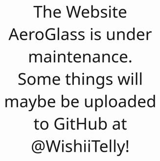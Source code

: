 <!DOCTYPE html>
<!-- saved from url=(0053)file:///C:/Users/user/Desktop/resources/rectify2.html -->
<html>

<head>
  <meta http-equiv="Content-Type" content="text/html; charset=UTF-8">

  <title>AeroGlass Website</title>
  <script>
    var uniqueId = 0;

    function genUniqueKeyframeName() {
      return "seq-" + uniqueId++
    }
    var uniqueId = 0,
      SceneItem = function (n, t, i, r, u) {
        n.style.visibility = "visible";
        this.keyframe_sequence = u;
        this.element = n;
        this.animation_name = t;
        this.animation_duration = r;
        this.keyframes = "@-ms-keyframes " + t + " {" + i + "}"
      },
      KeyframeSequencer = function (n) {
        this._created_keyframes = [];
        this.container_element = n;
        this._sequences = [];
        var t = document.createElement("style");
        document.head.appendChild(t);
        this.stylesheet = t.sheet
      },
      ScenesManager;
    KeyframeSequencer.prototype.addSequence = function (n, t, i, r) {
      var u = {},
        e, s, f, o, h, c;
      for (u.element = n, u.keyframe_name = genUniqueKeyframeName(), u.keyframe_style_str = "@-ms-keyframes " + u
        .keyframe_name + " {", e = 0, f = 0; f < t.length; f++) o = t[f].duration, e += o;
      for (s = 0, f = 0; f < t.length; f++) o = t[f].duration, s += o, h = s / e * 100 + "%", c = t[f].properties, u
        .keyframe_style_str += h + "{" + c + "}";
      u.keyframe_style_str += "}";
      u.delay = i;
      u.duration = e + "s";
      u.fill_mode = r || "both";
      this._sequences.push(u)
    };
    KeyframeSequencer.prototype.playSequence = function () {
      for (var n, i, r = [], t = 0; t < this.container_element.childNodes.length; t++) r.push(this.container_element
        .childNodes[t]);
      for (this.stylesheet.cssText = "", t = 0; t < this._sequences.length; t++) n = this._sequences[t], i = n
        .element, this.stylesheet.insertRule(n.keyframe_style_str, 0), this._created_keyframes.push(n.keyframe_name),
        i.style.msAnimationDuration = n.duration, i.style.msAnimationDelay = n.delay, i.style.msAnimationFillMode = n
        .fill_mode, i.style.msAnimationName = n.keyframe_name
    };
    ScenesManager = function (n) {
      this._event_element = document.createElement("div");
      this._canvas = n;
      this._scenes = [];
      this._playhead = 0;
      this._repeat = !1;
      this._repeat_from = 0;
      this._iteration_count = 0;
      this._max_iteration = 0;
      this.oncomplete_callback = null;
      var t = document.createElement("style");
      document.head.appendChild(t);
      this.stylesheet = t.sheet
    };
    ScenesManager.prototype.addScene = function (n) {
      this._scenes.push(n)
    };
    ScenesManager.prototype.playScenes = function (n) {
      while (this._canvas.hasChildNodes()) this._canvas.removeChild(this._canvas.childNodes[0]);
      n && n.repeat && (this._repeat = n.repeat, n && n.repeat_from && (this._repeat_from = n.repeat_from), n && n
        .repeat_count && (this._max_iteration = n.repeat_count));
      n && n.oncomplete_callback && (this.oncomplete_callback = n.oncomplete_callback);
      this.playCurrentScene()
    };
    ScenesManager.prototype._onPlayNext = function () {
      var n = !1;
      this._playhead + 1 < this._scenes.length ? (this._playhead += 1, this.playCurrentScene()) : (this.stylesheet
        .cssText = "", this._repeat ? (this._playhead = this._repeat_from, this._max_iteration != 0 && this
          ._iteration_count >= this._max_iteration - 1 ? (this.repeat = !1, n = !0) : (this.playCurrentScene(), this
            ._iteration_count += 1)) : n = !0);
      n && this.oncomplete_callback != null && this.oncomplete_callback()
    };
    ScenesManager.prototype.playCurrentScene = function () {
      var u = this,
        t = this._scenes[this._playhead],
        n = t.element,
        i, r;
      this._canvas.appendChild(n);
      i = t.keyframes;
      r = this.stylesheet;
      r.insertRule(i, 0);
      n.has_event || (n.has_event = !0, n.addEventListener("MSAnimationEnd", function (t) {
        t.target === n && u._onPlayNext()
      }));
      n.style.msAnimationName = t.animation_name;
      n.style.msAnimationDuration = t.animation_duration;
      n.style.msAnimationFillMode = "both";
      t.keyframe_sequence && t.keyframe_sequence.playSequence()
    }
    var rtl_mode = false,
      v_offset = 40;

    function setVerticalOffset(n) {
      v_offset = n
    }

    function setTextStyle(n, t) {
      _setTextStyle(n, t, ".instruction_text, .final_text")
    }

    function setSubTextStyle(n, t) {
      _setTextStyle(n, t, ".instruction_text_small, .final_text_small")
    }

    function _setTextStyle(n, t, i) {
      for (var r, u = n.split(";"), o = u[0] + "pt", s = u[1], h = u[2], e = document.querySelectorAll(i), f = 0; f < e
        .length; f++) r = e[f], r.style.fontSize = o, r.style.fontFamily = s, r.style.fontWeight = h, r.style
        .fontColor = t
    }

    function setRTL(n) {
      rtl_mode = n;
      var t;
      n ? (t = document.getElementById("playback_canvas"), t.parentElement.removeChild(t)) : (t = document
        .getElementById("playback_canvas_rtl"), t.parentElement.removeChild(t))
    }

    function initTryThisLaterMessageSequence(n, t, i) {
      var u = document.getElementById("trythislater_overlay_canvas"),
        r = new ScenesManager(u);
      r.addScene(new SceneItem(document.getElementById("trythislater_sequence"), "s0", "to{opacity:0}", "0s", null));
      r.addScene(new SceneItem(document.getElementById("trythislater_sequence"), "s0",
        "from{-ms-animation-timing-function:ease;opacity:0;}15%{opacity:1}85%{opacity:1}to{opacity:1}", n, null));
      r.addScene(new SceneItem(document.getElementById("trythislater_sequence"), "s0", "to{opacity:1}", t, null));
      r.addScene(new SceneItem(document.getElementById("trythislater_sequence"), "s0",
        "from{-ms-animation-timing-function:ease;opacity:1;}15%{opacity:1}85%{opacity:1}to{opacity:0}", i, null));
      r.playScenes({
        repeat: !1
      })
    }

    function initEndSequence() {
      document.getElementById("end_sequence_canvas").style.visibility = "visible";
      var n, t = document.getElementById("end_sequence_canvas");
      n = new ScenesManager(t);
      n.addScene(new SceneItem(document.getElementById("pre_end_sequence"), "es", "to{opacity:1}", "6.2s",
        setPreEndSequence()));
      n.addScene(new SceneItem(document.getElementById("end_sequence"), "es", "to{opacity:1}", "0s", setEndSequence()));
      n.playScenes({
        repeat: !1,
        oncomplete_callback: function () {
          startAnimation()
        }
      })
    }

    function initEndSequenceMessagesOverlay() {
      document.getElementById("final_messages_overlay_canvas").style.visibility = "visible";
      var n, t = document.getElementById("final_messages_overlay_canvas");
      n = new ScenesManager(t);
      n.addScene(new SceneItem(document.getElementById("message_overlay_sequence"), "mos", "to{opacity:1}", "300s",
        setFinalMessagesSequence()));
      n.playScenes({
        repeat: !1
      })
    }

    function addZDPMessage(n) {
      rgZDPMessages[rgZDPMessages.length] = n
    }

    function initZDPEndSequence() {
      initEndSequence();
      document.getElementById("zdp_final_messages_overlay_canvas").style.visibility = "visible";
      nextZDPMessage()
    }

    function nextZDPMessage() {
      document.getElementById("zdp_final_message_text").innerHTML = rgZDPMessages[zdpMessageIndex++];
      var n, t = document.getElementById("zdp_final_messages_overlay_canvas");
      n = new ScenesManager(t);
      n.addScene(new SceneItem(document.getElementById("zdp_message_overlay_sequence"), "mos", "to{opacity:1}", "60s",
        setZDPFinalMessagesSequence()));
      n.playScenes({
        repeat: !1,
        oncomplete_callback: function () {
          zdpMessageIndex >= rgZDPMessages.length && (zdpMessageIndex = 0);
          nextZDPMessage()
        }
      })
    }

    function setFinalMessagesSequence() {
      var i = new KeyframeSequencer(document.getElementById("message_overlay_sequence"));
      var r = 60,
        n = r - 7,
        t = n;
      return i.addSequence(document.getElementById("final_message_text1"), [{
        properties: "-ms-animation-timing-function:cubic-bezier(0.1, 0.9, 0.2, 1);opacity:0;-ms-transform:translate(0px,0px);",
        duration: 0
      }, {
        properties: "-ms-transform:translate(0px,0px);opacity:1;",
        duration: 6
      }, {
        properties: "-ms-animation-timing-function:linear;-ms-transform:translate(0px,0px);opacity:1;",
        duration: n
      }, {
        properties: "-ms-transform:translate(0px,0px);opacity:0;",
        duration: 1
      }], "0s"), i.addSequence(document.getElementById("sub_final_message_text1"), [{
        properties: "-ms-animation-timing-function:cubic-bezier(0.1, 0.9, 0.2, 1);opacity:0;-ms-transform:translate(0px,0px);",
        duration: 0
      }, {
        properties: "-ms-transform:translate(0px,0px);opacity:1;",
        duration: 6
      }, {
        properties: "-ms-animation-timing-function:linear;-ms-transform:translate(0px,0px);opacity:1;",
        duration: n + 2 + (r - 2)
      }, {
        properties: "-ms-animation-timing-function:linear;-ms-transform:translate(0px,0px);opacity:0;",
        duration: 1
      }], "0s"), t += 7, n = r - 2, i.addSequence(document.getElementById("final_message_text2"), [{
        properties: "-ms-animation-timing-function:linear;opacity:0;-ms-transform:translate(0px,0px);",
        duration: 0
      }, {
        properties: "-ms-transform:translate(0px,0px);opacity:1;",
        duration: 1
      }, {
        properties: "-ms-transform:translate(0px,0px);opacity:1;",
        duration: n
      }, {
        properties: "-ms-transform:translate(0px,0px);opacity:0;",
        duration: 1
      }], t + "s"), i.addSequence(document.getElementById("sub_final_message_text2"), [{
        properties: "-ms-animation-timing-function:linear;opacity:0;-ms-transform:translate(0px,0px);",
        duration: 0
      }, {
        properties: "-ms-transform:translate(0px,0px);opacity:0;",
        duration: 1
      }, {
        properties: "-ms-transform:translate(0px,0px);opacity:0;",
        duration: n
      }, {
        properties: "-ms-transform:translate(0px,0px);opacity:0;",
        duration: 1
      }], t + "s"), t += n + 2, i.addSequence(document.getElementById("final_message_text3"), [{
        properties: "-ms-animation-timing-function:linear;opacity:0;-ms-transform:translate(0px,0px);",
        duration: 0
      }, {
        properties: "-ms-transform:translate(0px,0px);opacity:1;",
        duration: 1
      }, {
        properties: "-ms-transform:translate(0px,0px);opacity:1;",
        duration: n
      }, {
        properties: "-ms-transform:translate(0px,0px);opacity:0;",
        duration: 1
      }], t + "s"), i.addSequence(document.getElementById("sub_final_message_text3"), [{
        properties: "-ms-animation-timing-function:linear;opacity:0;-ms-transform:translate(0px,0px);",
        duration: 0
      }, {
        properties: "-ms-transform:translate(0px,0px);opacity:1;",
        duration: 1
      }, {
        properties: "-ms-transform:translate(0px,0px);opacity:1;",
        duration: n * 3 + 4
      }, {
        properties: "-ms-transform:translate(0px,0px);opacity:1;",
        duration: 1
      }], t + "s"), t += n + 2, i.addSequence(document.getElementById("final_message_text4"), [{
        properties: "-ms-animation-timing-function:linear;opacity:0;-ms-transform:translate(0px,0px);",
        duration: 0
      }, {
        properties: "-ms-transform:translate(0px,0px);opacity:1;",
        duration: 1
      }, {
        properties: "-ms-transform:translate(0px,0px);opacity:1;",
        duration: n
      }, {
        properties: "-ms-transform:translate(0px,0px);opacity:0;",
        duration: 1
      }], t + "s"), i.addSequence(document.getElementById("sub_final_message_text4"), [{
        properties: "-ms-animation-timing-function:linear;opacity:0;-ms-transform:translate(0px,0px);",
        duration: 0
      }, {
        properties: "-ms-transform:translate(0px,0px);opacity:0;",
        duration: 1
      }, {
        properties: "-ms-transform:translate(0px,0px);opacity:1;",
        duration: n + 1
      }, {
        properties: "-ms-transform:translate(0px,0px);opacity:0;",
        duration: 1
      }], t + (n + 2) * 2 + "s"), t += n + 2, i.addSequence(document.getElementById("final_message_text5"), [{
        properties: "-ms-animation-timing-function:linear;opacity:0;-ms-transform:translate(0px,0px);",
        duration: 0
      }, {
        properties: "-ms-transform:translate(0px,0px);opacity:1;",
        duration: 1
      }, {
        properties: "-ms-transform:translate(0px,0px);opacity:1;",
        duration: n
      }, {
        properties: "-ms-transform:translate(0px,0px);opacity:1;",
        duration: 1
      }], t + "s"), i.addSequence(document.getElementById("sub_final_message_text5"), [{
        properties: "-ms-animation-timing-function:linear;opacity:0;-ms-transform:translate(0px,0px);",
        duration: 0
      }, {
        properties: "-ms-transform:translate(0px,0px);opacity:0;",
        duration: 1
      }, {
        properties: "-ms-transform:translate(0px,0px);opacity:0;",
        duration: n + 1
      }, {
        properties: "-ms-transform:translate(0px,0px);opacity:0;",
        duration: 1
      }], t + (n + 2) * 3 + "s"), i
    }

    function setZDPFinalMessagesSequence() {
      var n, t, i;
      return n = new KeyframeSequencer(document.getElementById("zdp_message_overlay_sequence")), t = 60, i = t - 7, n
        .addSequence(document.getElementById("zdp_final_message_text"), [{
          properties: "-ms-animation-timing-function:cubic-bezier(0.1, 0.9, 0.2, 1);opacity:0;-ms-transform:translate(0px,0px);",
          duration: 0
        }, {
          properties: "-ms-transform:translate(0px,0px);opacity:1;",
          duration: 6
        }, {
          properties: "-ms-animation-timing-function:linear;-ms-transform:translate(0px,0px);opacity:1;",
          duration: i
        }, {
          properties: "-ms-transform:translate(0px,0px);opacity:0;",
          duration: 1
        }], "0s"), n
    }

    function startAnimation() {
      elm = document.getElementById("color1");
      rCurrent = rValues[currentColor];
      gCurrent = gValues[currentColor];
      bCurrent = bValues[currentColor];
      setTargetColor()
    }

    function setTargetColor() {
      rIncrement = (rValues[targetColor] - rCurrent) / steps;
      gIncrement = (gValues[targetColor] - gCurrent) / steps;
      bIncrement = (bValues[targetColor] - bCurrent) / steps;
      currentColor = (currentColor + 1) % numberColors;
      targetColor = (targetColor + 1) % numberColors;
      currentStep = steps;
      cycleToTargetColor()
    }

    function cycleToTargetColor() {
      currentStep--;
      rCurrent += rIncrement;
      gCurrent += gIncrement;
      bCurrent += bIncrement;
      framesSinceSkip++;
      framesSinceSkip >= skipNthFrame && (framesSinceSkip = 0, elm.style.backgroundColor = "rgb(" + Math.round(
        rCurrent) + "," + Math.round(gCurrent) + "," + Math.round(bCurrent) + ")");
      currentStep > 0 ? callback = requestAnimationFrame(cycleToTargetColor) : setTargetColor()
    }

    function setPreEndSequence() {
      var n;
      return n = new KeyframeSequencer(document.getElementById("pre_end_sequence")), n.addSequence(document
        .getElementById("color0"), [{
          properties: "-ms-animation-timing-function:linear;opacity:0;",
          duration: 0
        }, {
          properties: "opacity:1;",
          duration: 4
        }], "1s"), n
    }

    function setEndSequence() {
      var n;
      return n = new KeyframeSequencer(document.getElementById("end_sequence")), n.addSequence(document.getElementById(
        "color1"), [{
        properties: "-ms-animation-timing-function:linear;opacity:1;",
        duration: 0
      }], "0s"), n
    }

    function initTouchSequence(n) {
      if (n) initEndSequence(), initEndSequenceMessagesOverlay();
      else {
        initTryThisLaterMessageSequence("6s", "21s", "7s");
        var t, i;
        i = rtl_mode ? document.getElementById("playback_canvas_rtl") : document.getElementById("playback_canvas");
        t = new ScenesManager(i);
        t.addScene(new SceneItem(document.getElementById("touch_sequence"), "s1",
          "from{-ms-animation-timing-function:ease;opacity:0;}15%{opacity:1}85%{opacity:1}to{opacity:1}", "6s",
          setTouchSequence0()));
        t.addScene(new SceneItem(document.getElementById("touch_sequence"), "s1",
          "from{-ms-animation-timing-function:ease;opacity:1;}15%{opacity:1}85%{opacity:1}to{opacity:1}", "7s",
          setTouchSequence1()));
        t.addScene(new SceneItem(document.getElementById("touch_sequence"), "s1",
          "from{-ms-animation-timing-function:ease;opacity:1;}15%{opacity:1}85%{opacity:1}to{opacity:1}", "7s",
          setTouchSequence3()));
        t.addScene(new SceneItem(document.getElementById("touch_sequence"), "s1",
          "from{-ms-animation-timing-function:ease;opacity:1;}15%{opacity:1}85%{opacity:1}to{opacity:1}", "7s",
          setTouchSequence3()));
        t.addScene(new SceneItem(document.getElementById("touch_sequence"), "s1",
          "from{-ms-animation-timing-function:ease;opacity:1;}15%{opacity:1}85%{opacity:1}to{opacity:0}", "7s",
          setTouchSequence2()));
        t.playScenes({
          repeat: !1,
          oncomplete_callback: function () {
            initEndSequence();
            initEndSequenceMessagesOverlay()
          }
        })
      }
    }

    function initTouchAndMouseSequence(n) {
      if (n) initEndSequence(), initEndSequenceMessagesOverlay();
      else {
        initTryThisLaterMessageSequence("6s", "57.4s", "7.8s");
        var t, i;
        i = rtl_mode ? document.getElementById("playback_canvas_rtl") : document.getElementById("playback_canvas");
        t = new ScenesManager(i);
        t.addScene(new SceneItem(document.getElementById("touch_sequence"), "s1",
          "from{-ms-animation-timing-function:ease;opacity:0;}15%{opacity:1}85%{opacity:1}to{opacity:1}", "6s",
          setTouchSequence0()));
        t.addScene(new SceneItem(document.getElementById("touch_sequence"), "s1",
          "from{-ms-animation-timing-function:ease;opacity:1;}15%{opacity:1}85%{opacity:1}to{opacity:1}", "7s",
          setTouchSequence1()));
        t.addScene(new SceneItem(document.getElementById("touch_sequence"), "s1",
          "from{-ms-animation-timing-function:ease;opacity:1;}15%{opacity:1}85%{opacity:1}to{opacity:0}", "7s",
          setTouchSequence2()));
        t.addScene(new SceneItem(document.getElementById("mouse_sequence"), "s2",
          "from{-ms-animation-timing-function:ease;opacity:0;}15%{opacity:1}85%{opacity:1}to{opacity:1}", "9.8s",
          setMouseSequence3()));
        t.addScene(new SceneItem(document.getElementById("mouse_sequence"), "s2",
          "from{-ms-animation-timing-function:ease;opacity:1;}15%{opacity:1}85%{opacity:1}to{opacity:0}", "7.8s",
          setMouseSequence2()));
        t.addScene(new SceneItem(document.getElementById("touch_sequence"), "s1",
          "from{-ms-animation-timing-function:ease;opacity:0;}15%{opacity:1}85%{opacity:1}to{opacity:1}", "9s",
          setTouchSequence4()));
        t.addScene(new SceneItem(document.getElementById("touch_sequence"), "s1",
          "from{-ms-animation-timing-function:ease;opacity:1;}15%{opacity:1}85%{opacity:1}to{opacity:0}", "7s",
          setTouchSequence2()));
        t.addScene(new SceneItem(document.getElementById("mouse_sequence"), "s2",
          "from{-ms-animation-timing-function:ease;opacity:0;}15%{opacity:1}85%{opacity:1}to{opacity:1}", "9.8s",
          setMouseSequence3()));
        t.addScene(new SceneItem(document.getElementById("mouse_sequence"), "s2",
          "from{-ms-animation-timing-function:ease;opacity:1;}15%{opacity:1}85%{opacity:1}to{opacity:0}", "7.8s",
          setMouseSequence2()));
        t.playScenes({
          oncomplete_callback: function () {
            initEndSequence();
            initEndSequenceMessagesOverlay()
          }
        })
      }
    }

    function initMouseSequence(n) {
      if (n) initEndSequence(), initEndSequenceMessagesOverlay();
      else {
        initTryThisLaterMessageSequence("14.3s", "15.6s", "7.8s");
        var t, i;
        i = rtl_mode ? document.getElementById("playback_canvas_rtl") : document.getElementById("playback_canvas");
        t = new ScenesManager(i);
        t.addScene(new SceneItem(document.getElementById("mouse_sequence"), "s2",
          "from{-ms-animation-timing-function:ease;opacity:0;}15%{opacity:1}85%{opacity:1}to{opacity:1}", "14.3s",
          setMouseSequence1()));
        t.addScene(new SceneItem(document.getElementById("mouse_sequence"), "s2",
          "from{-ms-animation-timing-function:ease;opacity:1;}15%{opacity:1}85%{opacity:1}to{opacity:1}", "7.8s",
          setMouseSequence2()));
        t.addScene(new SceneItem(document.getElementById("mouse_sequence"), "s2",
          "from{-ms-animation-timing-function:ease;opacity:1;}15%{opacity:1}85%{opacity:1}to{opacity:1}", "7.8s",
          setMouseSequence2()));
        t.addScene(new SceneItem(document.getElementById("mouse_sequence"), "s2",
          "from{-ms-animation-timing-function:ease;opacity:1;}15%{opacity:1}85%{opacity:1}to{opacity:0}", "7.8s",
          setMouseSequence2()));
        t.playScenes({
          repeat: !1,
          oncomplete_callback: function () {
            initEndSequence();
            initEndSequenceMessagesOverlay()
          }
        })
      }
    }

    function setTouchSequence0() {
      var n;
      return rtl_mode ? (n = new KeyframeSequencer(document.getElementById("touch_sequence")), n.addSequence(document
        .getElementById("touch_intro_text"), [{
          properties: "-ms-animation-timing-function:cubic-bezier(0.1, 0.9, 0.2, 1);opacity:0;-ms-transform:translate(0px,0px);",
          duration: 0
        }, {
          properties: "-ms-transform:translate(0px,0px);opacity:1;",
          duration: 2
        }, {
          properties: "-ms-transform:translate(0px,0px);opacity:1;",
          duration: 1
        }, {
          properties: "-ms-transform:translate(0px,0px);opacity:0;",
          duration: 1
        }], "2s"), n.addSequence(document.getElementById("touch_instruction_text"), [{
        properties: "opacity:0;",
        duration: .01
      }], "0s"), n.addSequence(document.getElementById("touch_arrow"), [{
        properties: "opacity:0;",
        duration: .01
      }], "0s"), n.addSequence(document.getElementById("thumbs"), [{
        properties: "opacity:1;",
        duration: .01
      }], "0s"), n.addSequence(document.getElementById("touch_charms"), [{
        properties: "opacity:0;",
        duration: .01
      }], "0s")) : (n = new KeyframeSequencer(document.getElementById("touch_sequence")), n.addSequence(document
        .getElementById("touch_intro_text"), [{
          properties: "-ms-animation-timing-function:cubic-bezier(0.1, 0.9, 0.2, 1);opacity:0;-ms-transform:translate(0px,0px);",
          duration: 0
        }, {
          properties: "-ms-transform:translate(0px,0px);opacity:1;",
          duration: 2
        }, {
          properties: "-ms-transform:translate(0px,0px);opacity:1;",
          duration: 1
        }, {
          properties: "-ms-transform:translate(0px,0px);opacity:0;",
          duration: 1
        }], "2s"), n.addSequence(document.getElementById("touch_instruction_text"), [{
        properties: "opacity:0;",
        duration: .01
      }], "0s"), n.addSequence(document.getElementById("touch_arrow"), [{
        properties: "opacity:0;",
        duration: .01
      }], "0s"), n.addSequence(document.getElementById("thumbs"), [{
        properties: "opacity:1;",
        duration: .01
      }], "0s"), n.addSequence(document.getElementById("touch_charms"), [{
        properties: "opacity:0;",
        duration: .01
      }], "0s")), n
    }

    function setTouchSequence1() {
      var n;
      return rtl_mode ? (n = new KeyframeSequencer(document.getElementById("touch_sequence")), n.addSequence(document
        .getElementById("touch_intro_text"), [{
          properties: "opacity:0;",
          duration: .01
        }], "0s"), n.addSequence(document.getElementById("touch_instruction_text"), [{
        properties: "-ms-animation-timing-function:cubic-bezier(0.1, 0.9, 0.2, 1);opacity:0;-ms-transform:translate(0px,0px);",
        duration: 0
      }, {
        properties: "-ms-transform:translate(0px,0px);opacity:1;",
        duration: 2
      }], "0s"), n.addSequence(document.getElementById("touch_arrow"), [{
        properties: "-ms-animation-timing-function:cubic-bezier(0.1, 0.9, 0.2, 1);-ms-transform:scale(-1,1) translate(120px,0px);",
        duration: 0
      }, {
        properties: "-ms-transform:scale(-1,1) translate(0px,0px);opacity:1;",
        duration: 1
      }, {
        properties: "-ms-transform:scale(-1,1) translate(0px,0px);opacity:0",
        duration: 1.5
      }], "2s"), n.addSequence(document.getElementById("thumbs"), [{
        properties: "-ms-animation-timing-function:ease;-ms-transform:scale(-1,1) rotate(0deg) translate(0px,0px);",
        duration: 0
      }, {
        properties: "-ms-animation-timing-function:ease;-ms-transform:scale(-1,1) rotate(-20deg) translate(-3px,11px);",
        duration: .25
      }, {
        properties: "-ms-transform:scale(-1,1) rotate(0deg) translate(0px,0px);",
        duration: .75
      }], "4s"), n.addSequence(document.getElementById("touch_charms"), [{
        properties: "-ms-animation-timing-function:cubic-bezier(0.1, 0.9, 0.2, 1);-ms-transform:translate(-35px,0px);",
        duration: 0
      }, {
        properties: "-ms-transform:translate(0px,0px);",
        duration: .5
      }, {
        properties: "-ms-transform:translate(0px,0px);opacity:1",
        duration: 1
      }, {
        properties: "-ms-transform:translate(0px,0px);opacity:0",
        duration: 1
      }], "4.05s")) : (n = new KeyframeSequencer(document.getElementById("touch_sequence")), n.addSequence(document
        .getElementById("touch_intro_text"), [{
          properties: "opacity:0;",
          duration: .01
        }], "0s"), n.addSequence(document.getElementById("touch_instruction_text"), [{
        properties: "-ms-animation-timing-function:cubic-bezier(0.1, 0.9, 0.2, 1);opacity:0;-ms-transform:translate(0px,0px);",
        duration: 0
      }, {
        properties: "-ms-transform:translate(0px,0px);opacity:1;",
        duration: 2
      }], "0s"), n.addSequence(document.getElementById("touch_arrow"), [{
        properties: "-ms-animation-timing-function:cubic-bezier(0.1, 0.9, 0.2, 1);-ms-transform:translate(120px,0px);",
        duration: 0
      }, {
        properties: "-ms-transform:translate(0px,0px);opacity:1;",
        duration: 1
      }, {
        properties: "-ms-transform:translate(0px,0px);opacity:0",
        duration: 1.5
      }], "2s"), n.addSequence(document.getElementById("thumbs"), [{
        properties: "-ms-animation-timing-function:ease;-ms-transform:rotate(0deg) translate(0px,0px);",
        duration: 0
      }, {
        properties: "-ms-animation-timing-function:ease;-ms-transform:rotate(-20deg) translate(-3px,11px);",
        duration: .25
      }, {
        properties: "-ms-transform:rotate(0deg) translate(0px,0px);",
        duration: .75
      }], "4s"), n.addSequence(document.getElementById("touch_charms"), [{
        properties: "-ms-animation-timing-function:cubic-bezier(0.1, 0.9, 0.2, 1);-ms-transform:translate(35px,0px);",
        duration: 0
      }, {
        properties: "-ms-transform:translate(0px,0px);",
        duration: .5
      }, {
        properties: "-ms-transform:translate(0px,0px);opacity:1",
        duration: 1
      }, {
        properties: "-ms-transform:translate(0px,0px);opacity:0",
        duration: 1
      }], "4.05s")), n
    }

    function setTouchSequence2() {
      var n;
      return rtl_mode ? (n = new KeyframeSequencer(document.getElementById("touch_sequence")), n.addSequence(document
        .getElementById("touch_intro_text"), [{
          properties: "-ms-animation-timing-function:cubic-bezier(0.1, 0.9, 0.2, 1);opacity:0;-ms-transform:translate(0px,0px);",
          duration: 0
        }, {
          properties: "-ms-transform:translate(0px,0px);opacity:0;",
          duration: 2
        }, {
          properties: "-ms-transform:translate(0px,0px);opacity:0;",
          duration: 1
        }, {
          properties: "-ms-transform:translate(0px,0px);opacity:0;",
          duration: 1
        }], "0s"), n.addSequence(document.getElementById("touch_instruction_text"), [{
        properties: "-ms-animation-timing-function:cubic-bezier(0.1, 0.9, 0.2, 1);opacity:1;-ms-transform:translate(0px,0px);",
        duration: 0
      }, {
        properties: "-ms-transform:translate(0px,0px);opacity:1;",
        duration: 2
      }], "0s"), n.addSequence(document.getElementById("touch_arrow"), [{
        properties: "-ms-animation-timing-function:cubic-bezier(0.1, 0.9, 0.2, 1);-ms-transform:scale(-1,1) translate(120px,0px);",
        duration: 0
      }, {
        properties: "-ms-transform:scale(-1,1) translate(0px,0px);opacity:1;",
        duration: 1
      }, {
        properties: "-ms-transform:scale(-1,1) translate(0px,0px);opacity:0",
        duration: 1.5
      }], "2s"), n.addSequence(document.getElementById("thumbs"), [{
        properties: "-ms-animation-timing-function:ease;-ms-transform:scale(-1,1) rotate(0deg) translate(0px,0px);",
        duration: 0
      }, {
        properties: "-ms-animation-timing-function:ease;-ms-transform:scale(-1,1) rotate(-20deg) translate(-3px,11px);",
        duration: .25
      }, {
        properties: "-ms-transform:scale(-1,1) rotate(0deg) translate(0px,0px);",
        duration: .75
      }], "4s"), n.addSequence(document.getElementById("touch_charms"), [{
        properties: "-ms-animation-timing-function:cubic-bezier(0.1, 0.9, 0.2, 1);-ms-transform:translate(-35px,0px);",
        duration: 0
      }, {
        properties: "-ms-transform:translate(0px,0px);",
        duration: .5
      }, {
        properties: "-ms-transform:translate(0px,0px);opacity:1",
        duration: 1
      }], "4.05s")) : (n = new KeyframeSequencer(document.getElementById("touch_sequence")), n.addSequence(document
        .getElementById("touch_intro_text"), [{
          properties: "-ms-animation-timing-function:cubic-bezier(0.1, 0.9, 0.2, 1);opacity:0;-ms-transform:translate(0px,0px);",
          duration: 0
        }, {
          properties: "-ms-transform:translate(0px,0px);opacity:0;",
          duration: 2
        }, {
          properties: "-ms-transform:translate(0px,0px);opacity:0;",
          duration: 1
        }, {
          properties: "-ms-transform:translate(0px,0px);opacity:0;",
          duration: 1
        }], "0s"), n.addSequence(document.getElementById("touch_instruction_text"), [{
        properties: "-ms-transform:translate(0px,0px);opacity:1;",
        duration: 0
      }, {
        properties: "-ms-transform:translate(0px,0px);opacity:1;",
        duration: 2
      }], "0s"), n.addSequence(document.getElementById("touch_arrow"), [{
        properties: "-ms-animation-timing-function:cubic-bezier(0.1, 0.9, 0.2, 1);-ms-transform:translate(120px,0px);",
        duration: 0
      }, {
        properties: "-ms-transform:translate(0px,0px);opacity:1;",
        duration: 1
      }, {
        properties: "-ms-transform:translate(0px,0px);opacity:0",
        duration: 1.5
      }], "2s"), n.addSequence(document.getElementById("thumbs"), [{
        properties: "-ms-animation-timing-function:ease;-ms-transform:rotate(0deg) translate(0px,0px);",
        duration: 0
      }, {
        properties: "-ms-animation-timing-function:ease;-ms-transform:rotate(-20deg) translate(-3px,11px);",
        duration: .25
      }, {
        properties: "-ms-transform:rotate(0deg) translate(0px,0px);",
        duration: .75
      }], "4s"), n.addSequence(document.getElementById("touch_charms"), [{
        properties: "-ms-animation-timing-function:cubic-bezier(0.1, 0.9, 0.2, 1);-ms-transform:translate(35px,0px);",
        duration: 0
      }, {
        properties: "-ms-transform:translate(0px,0px);",
        duration: 1
      }], "4.05s")), n
    }

    function setTouchSequence3() {
      var n;
      return rtl_mode ? (n = new KeyframeSequencer(document.getElementById("touch_sequence")), n.addSequence(document
        .getElementById("touch_intro_text"), [{
          properties: "-ms-animation-timing-function:cubic-bezier(0.1, 0.9, 0.2, 1);opacity:0;-ms-transform:translate(0px,0px);",
          duration: 0
        }, {
          properties: "-ms-transform:translate(0px,0px);opacity:0;",
          duration: 2
        }, {
          properties: "-ms-transform:translate(0px,0px);opacity:0;",
          duration: 1
        }, {
          properties: "-ms-transform:translate(0px,0px);opacity:0;",
          duration: 1
        }], "0s"), n.addSequence(document.getElementById("touch_instruction_text"), [{
        properties: "-ms-transform:translate(0px,0px);opacity:1;",
        duration: 0
      }, {
        properties: "-ms-transform:translate(0px,0px);opacity:1;",
        duration: 2
      }], "0s"), n.addSequence(document.getElementById("touch_arrow"), [{
        properties: "-ms-animation-timing-function:cubic-bezier(0.1, 0.9, 0.2, 1);-ms-transform:scale(-1,1) translate(120px,0px);",
        duration: 0
      }, {
        properties: "-ms-transform:scale(-1,1) translate(0px,0px);opacity:1;",
        duration: 1
      }, {
        properties: "-ms-transform:scale(-1,1) translate(0px,0px);opacity:0",
        duration: 1.5
      }], "2s"), n.addSequence(document.getElementById("thumbs"), [{
        properties: "-ms-animation-timing-function:ease;-ms-transform:scale(-1,1) rotate(0deg) translate(0px,0px);",
        duration: 0
      }, {
        properties: "-ms-animation-timing-function:ease;-ms-transform:scale(-1,1) rotate(-20deg) translate(-3px,11px);",
        duration: .25
      }, {
        properties: "-ms-transform:scale(-1,1) rotate(0deg) translate(0px,0px);",
        duration: .75
      }], "4s"), n.addSequence(document.getElementById("touch_charms"), [{
        properties: "-ms-animation-timing-function:cubic-bezier(0.1, 0.9, 0.2, 1);-ms-transform:translate(-35px,0px);",
        duration: 0
      }, {
        properties: "-ms-transform:translate(0px,0px);",
        duration: .5
      }, {
        properties: "-ms-transform:translate(0px,0px);opacity:1",
        duration: 1
      }, {
        properties: "-ms-transform:translate(0px,0px);opacity:0",
        duration: 1
      }], "4.05s")) : (n = new KeyframeSequencer(document.getElementById("touch_sequence")), n.addSequence(document
        .getElementById("touch_intro_text"), [{
          properties: "-ms-animation-timing-function:cubic-bezier(0.1, 0.9, 0.2, 1);opacity:0;-ms-transform:translate(0px,0px);",
          duration: 0
        }, {
          properties: "-ms-transform:translate(0px,0px);opacity:0;",
          duration: 2
        }, {
          properties: "-ms-transform:translate(0px,0px);opacity:0;",
          duration: 1
        }, {
          properties: "-ms-transform:translate(0px,0px);opacity:0;",
          duration: 1
        }], "0s"), n.addSequence(document.getElementById("touch_instruction_text"), [{
        properties: "-ms-transform:translate(0px,0px);opacity:1;",
        duration: 0
      }, {
        properties: "-ms-transform:translate(0px,0px);opacity:1;",
        duration: 2
      }], "0s"), n.addSequence(document.getElementById("touch_arrow"), [{
        properties: "-ms-animation-timing-function:cubic-bezier(0.1, 0.9, 0.2, 1);-ms-transform:translate(120px,0px);",
        duration: 0
      }, {
        properties: "-ms-transform:translate(0px,0px);opacity:1;",
        duration: 1
      }, {
        properties: "-ms-transform:translate(0px,0px);opacity:0",
        duration: 1.5
      }], "2s"), n.addSequence(document.getElementById("thumbs"), [{
        properties: "-ms-animation-timing-function:ease;-ms-transform:rotate(0deg) translate(0px,0px);",
        duration: 0
      }, {
        properties: "-ms-animation-timing-function:ease;-ms-transform:rotate(-20deg) translate(-3px,11px);",
        duration: .25
      }, {
        properties: "-ms-transform:rotate(0deg) translate(0px,0px);",
        duration: .75
      }], "4s"), n.addSequence(document.getElementById("touch_charms"), [{
        properties: "-ms-animation-timing-function:cubic-bezier(0.1, 0.9, 0.2, 1);-ms-transform:translate(35px,0px);",
        duration: 0
      }, {
        properties: "-ms-transform:translate(0px,0px);",
        duration: .5
      }, {
        properties: "-ms-transform:translate(0px,0px);opacity:1",
        duration: 1
      }, {
        properties: "-ms-transform:translate(0px,0px);opacity:0",
        duration: 1
      }], "4.05s")), n
    }

    function setTouchSequence4() {
      var n;
      return rtl_mode ? (n = new KeyframeSequencer(document.getElementById("touch_sequence")), n.addSequence(document
        .getElementById("touch_intro_text"), [{
          properties: "opacity:0;",
          duration: .01
        }], "0s"), n.addSequence(document.getElementById("touch_instruction_text"), [{
        properties: "-ms-animation-timing-function:cubic-bezier(0.1, 0.9, 0.2, 1);opacity:0;-ms-transform:translate(0px,0px);",
        duration: 0
      }, {
        properties: "-ms-transform:translate(0px,0px);opacity:1;",
        duration: 2
      }], "2s"), n.addSequence(document.getElementById("touch_arrow"), [{
        properties: "-ms-animation-timing-function:cubic-bezier(0.1, 0.9, 0.2, 1);-ms-transform:scale(-1,1) translate(120px,0px);",
        duration: 0
      }, {
        properties: "-ms-transform:scale(-1,1) translate(0px,0px);opacity:1;",
        duration: 1
      }, {
        properties: "-ms-transform:scale(-1,1) translate(0px,0px);opacity:0",
        duration: 1.5
      }], "4s"), n.addSequence(document.getElementById("thumbs"), [{
        properties: "-ms-animation-timing-function:ease;-ms-transform:scale(-1,1) rotate(0deg) translate(0px,0px);",
        duration: 0
      }, {
        properties: "-ms-animation-timing-function:ease;-ms-transform:scale(-1,1) rotate(-20deg) translate(-3px,11px);",
        duration: .25
      }, {
        properties: "-ms-transform:scale(-1,1) rotate(0deg) translate(0px,0px);",
        duration: .75
      }], "6s"), n.addSequence(document.getElementById("touch_charms"), [{
        properties: "-ms-animation-timing-function:cubic-bezier(0.1, 0.9, 0.2, 1);-ms-transform:translate(-35px,0px);",
        duration: 0
      }, {
        properties: "-ms-transform:translate(0px,0px);",
        duration: .5
      }, {
        properties: "-ms-transform:translate(0px,0px);opacity:1",
        duration: 1
      }, {
        properties: "-ms-transform:translate(0px,0px);opacity:0",
        duration: 1
      }], "6.05s")) : (n = new KeyframeSequencer(document.getElementById("touch_sequence")), n.addSequence(document
        .getElementById("touch_intro_text"), [{
          properties: "opacity:0;",
          duration: .01
        }], "0s"), n.addSequence(document.getElementById("touch_instruction_text"), [{
        properties: "-ms-animation-timing-function:cubic-bezier(0.1, 0.9, 0.2, 1);opacity:0;-ms-transform:translate(0px,0px);",
        duration: 0
      }, {
        properties: "-ms-transform:translate(0px,0px);opacity:1;",
        duration: 2
      }], "2s"), n.addSequence(document.getElementById("touch_arrow"), [{
        properties: "-ms-animation-timing-function:cubic-bezier(0.1, 0.9, 0.2, 1);-ms-transform:translate(120px,0px);",
        duration: 0
      }, {
        properties: "-ms-transform:translate(0px,0px);opacity:1;",
        duration: 1
      }, {
        properties: "-ms-transform:translate(0px,0px);opacity:0",
        duration: 1.5
      }], "4s"), n.addSequence(document.getElementById("thumbs"), [{
        properties: "-ms-animation-timing-function:ease;-ms-transform:rotate(0deg) translate(0px,0px);",
        duration: 0
      }, {
        properties: "-ms-animation-timing-function:ease;-ms-transform:rotate(-20deg) translate(-3px,11px);",
        duration: .25
      }, {
        properties: "-ms-transform:rotate(0deg) translate(0px,0px);",
        duration: .75
      }], "6s"), n.addSequence(document.getElementById("touch_charms"), [{
        properties: "-ms-animation-timing-function:cubic-bezier(0.1, 0.9, 0.2, 1);-ms-transform:translate(35px,0px);",
        duration: 0
      }, {
        properties: "-ms-transform:translate(0px,0px);",
        duration: .5
      }, {
        properties: "-ms-transform:translate(0px,0px);opacity:1",
        duration: 1
      }, {
        properties: "-ms-transform:translate(0px,0px);opacity:0",
        duration: 1
      }], "6.05s")), n
    }

    function setMouseSequence1() {
      var n;
      return rtl_mode ? (n = new KeyframeSequencer(document.getElementById("mouse_sequence")), n.addSequence(document
        .getElementById("mouse_intro_text"), [{
          properties: "-ms-animation-timing-function:cubic-bezier(0.1, 0.9, 0.2, 1);opacity:0;-ms-transform:translate(0px,0px);",
          duration: 0
        }, {
          properties: "-ms-transform:translate(0px,0px);opacity:1;",
          duration: 2
        }, {
          properties: "-ms-transform:translate(0px,0px);opacity:1;",
          duration: 1
        }, {
          properties: "-ms-transform:translate(0px,0px);opacity:0;",
          duration: 1
        }], "2s"), n.addSequence(document.getElementById("mouse_instruction_text"), [{
        properties: "-ms-animation-timing-function:cubic-bezier(0.1, 0.9, 0.2, 1);opacity:0;-ms-transform:translate(0px,0px);",
        duration: 0
      }, {
        properties: "-ms-transform:translate(0px,0px);opacity:1;",
        duration: 2
      }], "6s"), n.addSequence(document.getElementById("cursor"), [{
        properties: "-ms-animation-timing-function:cubic-bezier(0.1, 0.9, 0.2, 1);opacity:0;",
        duration: 0
      }, {
        properties: "opacity:1;-ms-transform:translate(0px,0px)",
        duration: 2
      }, {
        properties: "opacity:1;-ms-transform:translate(0px,0px)",
        duration: 1
      }, {
        properties: "opacity:1;-ms-transform:translate(-130px,-130px)",
        duration: 1
      }], "8s"), n.addSequence(document.getElementById("mouse_arrow"), [{
        properties: "-ms-animation-timing-function:cubic-bezier(0.1, 0.9, 0.2, 1);opacity:0;-ms-transform:translate(0px,0px)",
        duration: 0
      }, {
        properties: "-ms-animation-timing-function:cubic-bezier(0.1, 0.9, 0.2, 1);opacity:1;-ms-transform:translate(0px,0px);",
        duration: 1
      }, {
        properties: "-ms-animation-timing-function:cubic-bezier(0.1, 0.9, 0.2, 1);opacity:1;-ms-transform:translate(0px,0px);",
        duration: .8
      }, {
        properties: "-ms-animation-timing-function:cubic-bezier(0.1, 0.9, 0.2, 1);opacity:0;",
        duration: .7
      }], "9s"), n.addSequence(document.getElementById("mouse_charms"), [{
        properties: "-ms-animation-timing-function:cubic-bezier(0.1, 0.9, 0.2, 1);-ms-transform:translate(-35px,0px);",
        duration: 0
      }, {
        properties: "-ms-transform:translate(4px,0px);",
        duration: .5
      }, {
        properties: "-ms-transform:translate(4px,0px);opacity:1",
        duration: 1
      }, {
        properties: "-ms-transform:translate(4px,0px);opacity:0",
        duration: 1
      }], "11.6s")) : (n = new KeyframeSequencer(document.getElementById("mouse_sequence")), n.addSequence(document
        .getElementById("mouse_intro_text"), [{
          properties: "-ms-animation-timing-function:cubic-bezier(0.1, 0.9, 0.2, 1);opacity:0;-ms-transform:translate(0px,0px);",
          duration: 0
        }, {
          properties: "-ms-transform:translate(0px,0px);opacity:1;",
          duration: 2
        }, {
          properties: "-ms-transform:translate(0px,0px);opacity:1;",
          duration: 1
        }, {
          properties: "-ms-transform:translate(0px,0px);opacity:0;",
          duration: 1
        }], "2s"), n.addSequence(document.getElementById("mouse_instruction_text"), [{
        properties: "-ms-animation-timing-function:cubic-bezier(0.1, 0.9, 0.2, 1);opacity:0;-ms-transform:translate(0px,0px);",
        duration: 0
      }, {
        properties: "-ms-transform:translate(0px,0px);opacity:1;",
        duration: 2
      }], "6s"), n.addSequence(document.getElementById("cursor"), [{
        properties: "-ms-animation-timing-function:cubic-bezier(0.1, 0.9, 0.2, 1);opacity:0;",
        duration: 0
      }, {
        properties: "opacity:1;-ms-transform:translate(0px,0px)",
        duration: 2
      }, {
        properties: "opacity:1;-ms-transform:translate(0px,0px)",
        duration: 1
      }, {
        properties: "opacity:1;-ms-transform:translate(100px,-100px)",
        duration: 1
      }], "8s"), n.addSequence(document.getElementById("mouse_arrow"), [{
        properties: "-ms-animation-timing-function:cubic-bezier(0.1, 0.9, 0.2, 1);opacity:0;-ms-transform:translate(0px,0px)",
        duration: 0
      }, {
        properties: "-ms-animation-timing-function:cubic-bezier(0.1, 0.9, 0.2, 1);opacity:1;-ms-transform:translate(0px,0px);",
        duration: 1
      }, {
        properties: "-ms-animation-timing-function:cubic-bezier(0.1, 0.9, 0.2, 1);opacity:1;-ms-transform:translate(0px,0px);",
        duration: .8
      }, {
        properties: "-ms-animation-timing-function:cubic-bezier(0.1, 0.9, 0.2, 1);opacity:0;",
        duration: .7
      }], "9s"), n.addSequence(document.getElementById("mouse_charms"), [{
        properties: "-ms-animation-timing-function:cubic-bezier(0.1, 0.9, 0.2, 1);-ms-transform:translate(35px,0px);",
        duration: 0
      }, {
        properties: "-ms-transform:translate(0px,0px);",
        duration: .5
      }, {
        properties: "-ms-transform:translate(0px,0px);opacity:1",
        duration: 1
      }, {
        properties: "-ms-transform:translate(0px,0px);opacity:0",
        duration: 1
      }], "11.6s")), n
    }

    function setMouseSequence3() {
      var n;
      return rtl_mode ? (n = new KeyframeSequencer(document.getElementById("mouse_sequence")), n.addSequence(document
        .getElementById("mouse_intro_text"), [{
          properties: "-ms-animation-timing-function:cubic-bezier(0.1, 0.9, 0.2, 1);opacity:0;-ms-transform:translate(0px,0px);",
          duration: 0
        }, {
          properties: "-ms-transform:translate(0px,0px);opacity:0;",
          duration: 2
        }, {
          properties: "-ms-transform:translate(0px,0px);opacity:0;",
          duration: 1
        }, {
          properties: "-ms-transform:translate(0px,0px);opacity:0;",
          duration: 1
        }], "0s"), n.addSequence(document.getElementById("mouse_instruction_text"), [{
        properties: "-ms-animation-timing-function:cubic-bezier(0.1, 0.9, 0.2, 1);opacity:0;-ms-transform:translate(0px,0px);",
        duration: 0
      }, {
        properties: "-ms-transform:translate(0px,0px);opacity:1;",
        duration: 2
      }], "2s"), n.addSequence(document.getElementById("cursor"), [{
        properties: "-ms-animation-timing-function:cubic-bezier(0.1, 0.9, 0.2, 1);opacity:0;",
        duration: 0
      }, {
        properties: "opacity:1;-ms-transform:translate(0px,0px)",
        duration: 2
      }, {
        properties: "opacity:1;-ms-transform:translate(0px,0px)",
        duration: 1
      }, {
        properties: "opacity:1;-ms-transform:translate(-130px,-130px)",
        duration: 1
      }], "4s"), n.addSequence(document.getElementById("mouse_arrow"), [{
        properties: "-ms-animation-timing-function:cubic-bezier(0.1, 0.9, 0.2, 1);opacity:0;-ms-transform:translate(0px,0px)",
        duration: 0
      }, {
        properties: "-ms-animation-timing-function:cubic-bezier(0.1, 0.9, 0.2, 1);opacity:1;-ms-transform:translate(0px,0px);",
        duration: 1
      }, {
        properties: "-ms-animation-timing-function:cubic-bezier(0.1, 0.9, 0.2, 1);opacity:1;-ms-transform:translate(0px,0px);",
        duration: .8
      }, {
        properties: "-ms-animation-timing-function:cubic-bezier(0.1, 0.9, 0.2, 1);opacity:0;",
        duration: .7
      }], "5s"), n.addSequence(document.getElementById("mouse_charms"), [{
        properties: "-ms-animation-timing-function:cubic-bezier(0.1, 0.9, 0.2, 1);-ms-transform:translate(-35px,0px);",
        duration: 0
      }, {
        properties: "-ms-transform:translate(4px,0px);",
        duration: .5
      }, {
        properties: "-ms-transform:translate(4px,0px);opacity:1",
        duration: 1
      }, {
        properties: "-ms-transform:translate(4px,0px);opacity:0",
        duration: 1
      }], "7.6s")) : (n = new KeyframeSequencer(document.getElementById("mouse_sequence")), n.addSequence(document
        .getElementById("mouse_intro_text"), [{
          properties: "-ms-animation-timing-function:cubic-bezier(0.1, 0.9, 0.2, 1);opacity:0;-ms-transform:translate(0px,0px);",
          duration: 0
        }, {
          properties: "-ms-transform:translate(0px,0px);opacity:0;",
          duration: 2
        }, {
          properties: "-ms-transform:translate(0px,0px);opacity:0;",
          duration: 1
        }, {
          properties: "-ms-transform:translate(0px,0px);opacity:0;",
          duration: 1
        }], "0s"), n.addSequence(document.getElementById("mouse_instruction_text"), [{
        properties: "-ms-animation-timing-function:cubic-bezier(0.1, 0.9, 0.2, 1);opacity:0;-ms-transform:translate(0px,0px);",
        duration: 0
      }, {
        properties: "-ms-transform:translate(0px,0px);opacity:1;",
        duration: 2
      }], "2s"), n.addSequence(document.getElementById("cursor"), [{
        properties: "-ms-animation-timing-function:cubic-bezier(0.1, 0.9, 0.2, 1);opacity:0;",
        duration: 0
      }, {
        properties: "opacity:1;-ms-transform:translate(0px,0px)",
        duration: 2
      }, {
        properties: "opacity:1;-ms-transform:translate(0px,0px)",
        duration: 1
      }, {
        properties: "opacity:1;-ms-transform:translate(100px,-100px)",
        duration: 1
      }], "4s"), n.addSequence(document.getElementById("mouse_arrow"), [{
        properties: "-ms-animation-timing-function:cubic-bezier(0.1, 0.9, 0.2, 1);opacity:0;-ms-transform:translate(0px,0px)",
        duration: 0
      }, {
        properties: "-ms-animation-timing-function:cubic-bezier(0.1, 0.9, 0.2, 1);opacity:1;-ms-transform:translate(0px,0px);",
        duration: 1
      }, {
        properties: "-ms-animation-timing-function:cubic-bezier(0.1, 0.9, 0.2, 1);opacity:1;-ms-transform:translate(0px,0px);",
        duration: .8
      }, {
        properties: "-ms-animation-timing-function:cubic-bezier(0.1, 0.9, 0.2, 1);opacity:0;",
        duration: .7
      }], "5s"), n.addSequence(document.getElementById("mouse_charms"), [{
        properties: "-ms-animation-timing-function:cubic-bezier(0.1, 0.9, 0.2, 1);-ms-transform:translate(35px,0px);",
        duration: 0
      }, {
        properties: "-ms-transform:translate(0px,0px);",
        duration: .5
      }, {
        properties: "-ms-transform:translate(0px,0px);opacity:1",
        duration: 1
      }, {
        properties: "-ms-transform:translate(0px,0px);opacity:0",
        duration: 1
      }], "7.6s")), n
    }

    function setMouseSequence2() {
      var n;
      return rtl_mode ? (n = new KeyframeSequencer(document.getElementById("mouse_sequence")), n.addSequence(document
        .getElementById("mouse_intro_text"), [{
          properties: "-ms-animation-timing-function:cubic-bezier(0.1, 0.9, 0.2, 1);opacity:0;-ms-transform:translate(0px,0px);",
          duration: 0
        }, {
          properties: "-ms-transform:translate(0px,0px);opacity:0;",
          duration: 2
        }, {
          properties: "-ms-transform:translate(0px,0px);opacity:0;",
          duration: 1
        }, {
          properties: "-ms-transform:translate(0px,0px);opacity:0;",
          duration: 1
        }], "0s"), n.addSequence(document.getElementById("mouse_instruction_text"), [{
        properties: "-ms-animation-timing-function:cubic-bezier(0.1, 0.9, 0.2, 1);opacity:1;-ms-transform:translate(0px,0px);",
        duration: 0
      }, {
        properties: "-ms-transform:translate(0px,0px);opacity:1;",
        duration: 2
      }], "0s"), n.addSequence(document.getElementById("cursor"), [{
        properties: "-ms-animation-timing-function:cubic-bezier(0.1, 0.9, 0.2, 1);opacity:0;",
        duration: 0
      }, {
        properties: "opacity:1;-ms-transform:translate(0px,0px)",
        duration: 2
      }, {
        properties: "opacity:1;-ms-transform:translate(0px,0px)",
        duration: 1
      }, {
        properties: "opacity:1;-ms-transform:translate(-130px,-130px)",
        duration: 1
      }], "2s"), n.addSequence(document.getElementById("mouse_arrow"), [{
        properties: "-ms-animation-timing-function:cubic-bezier(0.1, 0.9, 0.2, 1);opacity:0;-ms-transform:translate(0px,0px)",
        duration: 0
      }, {
        properties: "-ms-animation-timing-function:cubic-bezier(0.1, 0.9, 0.2, 1);opacity:1;-ms-transform:translate(0px,0px);",
        duration: 1
      }, {
        properties: "-ms-animation-timing-function:cubic-bezier(0.1, 0.9, 0.2, 1);opacity:1;-ms-transform:translate(0px,0px);",
        duration: .8
      }, {
        properties: "-ms-animation-timing-function:cubic-bezier(0.1, 0.9, 0.2, 1);opacity:0;",
        duration: .7
      }], "3s"), n.addSequence(document.getElementById("mouse_charms"), [{
        properties: "-ms-animation-timing-function:cubic-bezier(0.1, 0.9, 0.2, 1);-ms-transform:translate(-35px,0px);",
        duration: 0
      }, {
        properties: "-ms-transform:translate(4px,0px);",
        duration: .5
      }, {
        properties: "-ms-transform:translate(4px,0px);opacity:1",
        duration: 1
      }, {
        properties: "-ms-transform:translate(4px,0px);opacity:0",
        duration: 1
      }], "5.6s")) : (n = new KeyframeSequencer(document.getElementById("mouse_sequence")), n.addSequence(document
        .getElementById("mouse_intro_text"), [{
          properties: "-ms-animation-timing-function:cubic-bezier(0.1, 0.9, 0.2, 1);opacity:0;-ms-transform:translate(0px,0px);",
          duration: 0
        }, {
          properties: "-ms-transform:translate(0px,0px);opacity:0;",
          duration: 2
        }, {
          properties: "-ms-transform:translate(0px,0px);opacity:0;",
          duration: 1
        }, {
          properties: "-ms-transform:translate(0px,0px);opacity:0;",
          duration: 1
        }], "0s"), n.addSequence(document.getElementById("mouse_instruction_text"), [{
        properties: "-ms-transform:translate(0px,0px);opacity:1;",
        duration: 0
      }, {
        properties: "-ms-transform:translate(0px,0px);opacity:1;",
        duration: 2
      }], "0s"), n.addSequence(document.getElementById("cursor"), [{
        properties: "-ms-animation-timing-function:cubic-bezier(0.1, 0.9, 0.2, 1);opacity:0;",
        duration: 0
      }, {
        properties: "opacity:1;-ms-transform:translate(0px,0px)",
        duration: 2
      }, {
        properties: "opacity:1;-ms-transform:translate(0px,0px)",
        duration: 1
      }, {
        properties: "opacity:1;-ms-transform:translate(100px,-100px)",
        duration: 1
      }], "2s"), n.addSequence(document.getElementById("mouse_arrow"), [{
        properties: "-ms-animation-timing-function:cubic-bezier(0.1, 0.9, 0.2, 1);opacity:0;-ms-transform:translate(0px,0px)",
        duration: 0
      }, {
        properties: "-ms-animation-timing-function:cubic-bezier(0.1, 0.9, 0.2, 1);opacity:1;-ms-transform:translate(0px,0px);",
        duration: 1
      }, {
        properties: "-ms-animation-timing-function:cubic-bezier(0.1, 0.9, 0.2, 1);opacity:1;-ms-transform:translate(0px,0px);",
        duration: .8
      }, {
        properties: "-ms-animation-timing-function:cubic-bezier(0.1, 0.9, 0.2, 1);opacity:0;",
        duration: .7
      }], "3s"), n.addSequence(document.getElementById("mouse_charms"), [{
        properties: "-ms-animation-timing-function:cubic-bezier(0.1, 0.9, 0.2, 1);-ms-transform:translate(35px,0px);",
        duration: 0
      }, {
        properties: "-ms-transform:translate(0px,0px);",
        duration: .5
      }, {
        properties: "-ms-transform:translate(0px,0px);opacity:1",
        duration: 1
      }, {
        properties: "-ms-transform:translate(0px,0px);opacity:0",
        duration: 1
      }], "5.6s")), n
    }

    function init() {
      document.getElementById("playback_canvas" + (rtl_mode ? "_rtl" : "")).style.visibility = "visible";
      centerPos();
      window.onresize = function () {
        centerPos()
      }
    }

    function adjustInstructionText() {
      for (var t, u, r, i = window.innerWidth, f = 564, e = document.querySelectorAll(".instruction_text"), n = 0; n < e
        .length; n++) t = e[n], t.style.width = i + "px", t.style.left = (f - i) / 2 + "px", t.style.top = -t
        .clientHeight - 40 + "px";
      for (u = document.querySelectorAll(".instruction_text_small"), n = 0; n < u.length; n++) r = u[n], r.style.width =
        i + "px", r.style.left = (f - i) / 2 + "px", r.style.top = "390px"
    }

    function centerPos() {
      var f, e, n, t;
      adjustInstructionText();
      var o = 564,
        s = 390,
        i = window.innerWidth,
        r = window.innerHeight,
        h = document.querySelector("#playback_canvas" + (rtl_mode ? "_rtl" : ""));
      h.style.left = (i - o) / 2 + "px";
      h.style.top = (r - s) / 2 + v_offset + "px";
      f = document.querySelector("#trythislater_overlay_canvas");
      f.style.left = (i - o) / 2 + "px";
      f.style.top = (r - s) / 2 + v_offset + "px";
      var u = document.querySelectorAll(".final_text"),
        i = window.innerWidth,
        r = window.innerHeight;
      for (n = 0; n < u.length; n++) t = u[n], t.style.width = i + "px", t.style.top = (r - t.offsetHeight) / 2 + "px";
      var u = document.querySelectorAll(".final_text_small"),
        i = window.innerWidth,
        r = window.innerHeight;
      for (n = 0; n < u.length; n++) t = u[n], t.style.width = i + "px", t.style.top = Math.floor((r - t.offsetHeight +
        120) / 2) + "px";
      for (e = document.querySelectorAll(".fullscreen_color"), n = 0; n < e.length; n++) t = e[n], t.style.width =
        window.outerWidth + "px", t.style.height = window.outerHeight + "px"
    }

    function endAnimation() {
      var n, t = document.getElementById("drape");
      n = new ScenesManager(t);
      n.addScene(new SceneItem(document.getElementById("wrap_up_sequence"), "ws", "to{opacity:1}", "5.2s",
        setWrapUpSequence()));
      n.playScenes();
      setTimeout(function () {
        for (var i, t = document.querySelector("#container").childNodes, n = 0; n < t.length; n++) i = t[n],
          document.querySelector("#container").removeChild(i)
      }, 2e3)
    }

    function setWrapUpSequence() {
      var n;
      return n = new KeyframeSequencer(document.getElementById("wrap_up_sequence")), n.addSequence(document
        .getElementById("finish_text"), [{
          properties: "-ms-animation-timing-function:cubic-bezier(0.1, 0.9, 0.2, 1);opacity:0;-ms-transform:translate(0px,0px);",
          duration: 0
        }, {
          properties: "-ms-transform:translate(0px,0px);opacity:1;",
          duration: 1
        }, {
          properties: "-ms-transform:translate(0px,0px);opacity:1;",
          duration: 2
        }, {
          properties: "-ms-transform:translate(0px,0px);opacity:0;",
          duration: 1
        }], "1s"), n.addSequence(document.getElementById("black_panel"), [{
        properties: "-ms-animation-timing-function:linear;opacity:0;",
        duration: 0
      }, {
        properties: "opacity:1;",
        duration: 1
      }], "0s"), n
    }

    function setUserColor(n, t) {
      for (var i, u = document.getElementsByClassName("user_color1"), r = 0; r < u.length; r++) i = u[r], i.attributes
        .fill ? i.attributes.fill.value = n : i.style.backgroundColor = n;
      for (u = document.getElementsByClassName("user_color2"), r = 0; r < u.length; r++) i = u[r], i.attributes.fill ? i
        .attributes.fill.value = t : i.style.backgroundColor = t
    }

    function setItemText(n, t) {
      document.getElementById(n).innerHTML = t
    }

    function setAriaLabel(n, t) {
      document.getElementById(n).setAttribute("aria-label", t)
    }
    var rtl_mode = !1,
      v_offset = 40,
      zdpMessageIndex = 0,
      rgZDPMessages = [],
      elm, rCurrent, gCurrent, bCurrent, rIncrement, gIncrement, bIncrement, steps = 240,
      currentStep = 240,
      skipNthFrame = 3,
      framesSinceSkip = 0,
      numberColors = 2,
      currentColor = 0,
      targetColor = 1,
      rValues = [0, 0],
      gValues = [0, 0],
      bValues = [0, 0],
      callback = null
  </script>
  
  <link rel="stylesheet" href="index.d2510029.css">
</head>
<body>
  <div id="container">
  </div>
  <div id="final_messages_overlay_canvas"
    style="/* visibility: hidden; */position: unset;text-align: center;font-size: 40pt;font-family: Segoe UI;vertical-align: middle;height: 400px;">
    <div id="message_overlay_sequence">
      <div class="center">
        <div id="final_message_text1" aria-hidden="true">
          The Website AeroGlass is under maintenance.
        </div>
        <div id="sub_final_message_text1" aria-hidden="true" class="final_text_small">
          Some things will maybe be uploaded to GitHub at @WishiiTelly!
        </div>
      </div>
    </div>
  </div>
  <div id="zdp_final_messages_overlay_canvas" style="visibility: hidden; position: absolute; top: 0px; left: 0px">
    <div id="zdp_message_overlay_sequence">
      <div class="final_text">
        <div id="zdp_final_message_text" aria-hidden="true">
          [ZDP Installing Updates]
        </div>
      </div>
      <div id="zdp_sub_final_message_text" class="final_text_small" aria-hidden="true">
        [ZDP Don't turn off your PC]
      </div>
    </div>
  </div>
  <div class="circles">
    <div class="circle1"></div>
    <div class="circle2"></div>
    <div class="circle3"></div>
  </div>
  <div id="drape" style="visibility: hidden">
    <div id="wrap_up_sequence">
      <div id="black_panel" class="fullscreen_color user_color1" style="background-color: rgb(0,0,0)"></div>
      <div id="finish_text" class="final_text" style="color:#fff" aria-hidden="true">
        [Let's start]
      </div>
    </div>
  </div>
</body>
</html>
